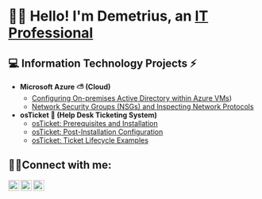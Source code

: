 <h1>👋🏽 Hello! I'm Demetrius, an <a href="https://www.linkedin.com/in/demetriustibbs/">IT Professional </a></h1>

<h2>💻  Information Technology Projects ⚡️</h2>

- <b>Microsoft Azure ⛅️ (Cloud)</b>
  - [Configuring On-premises Active Directory within Azure VMs](https://github.com/tibbs-demetrius/mcrsftadconf))
  - [Network Security Groups (NSGs) and Inspecting Network Protocols](https://github.com/tibbs-demetrius/NSG-NetTraffic)
- <b>osTicket 🦘 (Help Desk Ticketing System)</b>
  - [osTicket: Prerequisites and Installation](https://github.com/tibbs-demetrius/osTicketinstall-prereq)
  - [osTicket: Post-Installation Configuration](https://github.com/tibbs-demetrius/osTicketpostinstall)
  - [osTicket: Ticket Lifecycle Examples](https://github.com/tibbs-demetrius/osTicketLifecycle)

<h2>🤳🏽Connect with me:</h2>

[<img align="left" alt="Josh | Twitter" width="22px" src="https://cdn.jsdelivr.net/npm/simple-icons@v3/icons/twitter.svg" />][twitter]
[<img align="left" alt="Demetrius | LinkedIn" width="22px" src="https://cdn.jsdelivr.net/npm/simple-icons@v3/icons/linkedin.svg" />][linkedin]
[<img align="left" alt="Josh | Instagram" width="22px" src="https://cdn.jsdelivr.net/npm/simple-icons@v3/icons/instagram.svg" />][instagram]

[twitter]: https://google.com
[instagram]: https://google.com
[linkedin]: https://www.linkedin.com/in/demetriustibbs/
